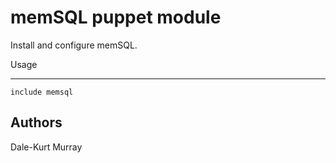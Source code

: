 # memSQL puppet module

Install and configure memSQL.

Usage
_____

```puppet
include memsql
```

Authors
-----
Dale-Kurt Murray
